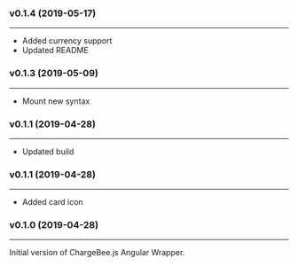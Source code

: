 ### v0.1.4 (2019-05-17)
* * *
* Added currency support
* Updated README

### v0.1.3 (2019-05-09)
* * *
* Mount new syntax

### v0.1.1  (2019-04-28)
* * *
* Updated build

### v0.1.1  (2019-04-28)
* * *
* Added card icon

### v0.1.0  (2019-04-28)
* * *
Initial version of ChargeBee.js Angular Wrapper.
